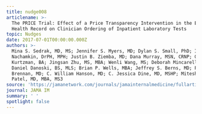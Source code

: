 ```yaml
---
title: nudge008
articlename: >-
  The PRICE Trial: Effect of a Price Transparency Intervention in the Electronic
  Health Record on Clinician Ordering of Inpatient Laboratory Tests
topic: Nudges
date: 2017-07-01T00:00:00.000Z
authors: >-
  Mina S. Sedrak, MD, MS; Jennifer S. Myers, MD; Dylan S. Small, PhD; Irving
  Nachamkin, DrPH, MPH; Justin B. Ziemba, MD; Dana Murray, MSN, CRNP; Gregory W.
  Kurtzman, BA; Jingsan Zhu, MS, MBA; Wenli Wang, MS; Deborah Mincarelli, MBA;
  Daniel Danoski, BS, MLS; Brian P. Wells, MBA; Jeffrey S. Berns, MD; Patrick J.
  Brennan, MD; C. William Hanson, MD; C. Jessica Dine, MD, MSHP; Mitesh S.
  Patel, MD, MBA, MS3
source: 'https://jamanetwork.com/journals/jamainternalmedicine/fullarticle/2619519'
journal: JAMA IM
summary: ' '
spotlight: false
---
```


